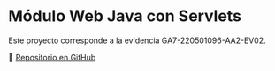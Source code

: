 # Módulo Web Java con Servlets
Este proyecto corresponde a la evidencia GA7-220501096-AA2-EV02.

🔗 [Repositorio en GitHub](https://github.com/usuario/repositorio-ejemplo)
